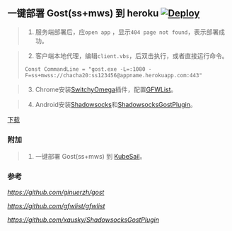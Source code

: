 ﻿## 一键部署 Gost(ss+mws) 到 heroku  [![Deploy](https://www.herokucdn.com/deploy/button.png)](https://heroku.com/deploy)

> 1. 服务端部署后，应`open app` ，显示`404 page not found`，表示部署成功。

> 2. 客户端本地代理，编辑`client.vbs`，后双击执行，或者直接运行命令。
> ```
> Const CommandLine = "gost.exe -L=:1080 -F=ss+mwss://chacha20:ss123456@appname.herokuapp.com:443"
> ```

> 3. Chrome安装[SwitchyOmega](https://github.com/FelisCatus/SwitchyOmega/releases)插件，配置[GFWList](https://github.com/gfwlist/gfwlist)。

> 4. Android安装[Shadowsocks](https://github.com/shadowsocks/shadowsocks-android)和[ShadowsocksGostPlugin](https://github.com/xausky/ShadowsocksGostPlugin)。

[下载](https://github.com/Zh5dxxzx/gtfrbe1/releases/tag/v2.11.1)

### 附加

> 1. 一键部署 Gost(ss+mws) 到 [KubeSail](https://kubesail.com/template/kaixuan1115/gost-heroku/)。

### 参考 
*https://github.com/ginuerzh/gost*

*https://github.com/gfwlist/gfwlist*

*https://github.com/xausky/ShadowsocksGostPlugin*
